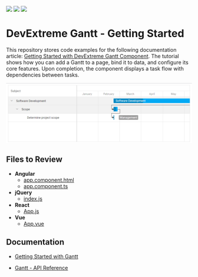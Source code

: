 <!-- default badges list -->
![](https://img.shields.io/endpoint?url=https://codecentral.devexpress.com/api/v1/VersionRange/728668223/23.1.3%2B)
[![](https://img.shields.io/badge/Open_in_DevExpress_Support_Center-FF7200?style=flat-square&logo=DevExpress&logoColor=white)](https://supportcenter.devexpress.com/ticket/details/T1204975)
[![](https://img.shields.io/badge/📖_How_to_use_DevExpress_Examples-e9f6fc?style=flat-square)](https://docs.devexpress.com/GeneralInformation/403183)
<!-- default badges end -->
# DevExtreme Gantt - Getting Started 

This repository stores code examples for the following documentation article: [Getting Started with DevExtreme Gantt Component](https://js.devexpress.com/Documentation/Guide/UI_Components/Gantt/Getting_Started_with_Gantt/). The tutorial shows how you can add a Gantt to a page, bind it to data, and configure its core features. Upon completion, the component displays a task flow with dependencies between tasks. 

<div align="center"><img src="./getting-started-with-gantt.png" /></div>

## Files to Review

- **Angular**
    - [app.component.html](Angular/src/app/app.component.html)
    - [app.component.ts](Angular/src/app/app.component.ts)
- **jQuery**
    - [index.js](jQuery/src/index.js)
- **React**
    - [App.js](React/src/App.js)
- **Vue**
    - [App.vue](Vue/src/App.vue)

## Documentation

- [Getting Started with Gantt](https://js.devexpress.com/Documentation/Guide/UI_Components/Gantt/Getting_Started_with_Gantt/)

- [Gantt - API Reference](https://js.devexpress.com/Documentation/ApiReference/UI_Components/dxGantt/)
